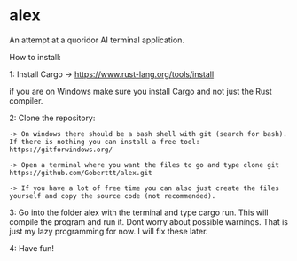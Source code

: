# alex
An attempt at a quoridor AI terminal application.


How to install:

1: Install Cargo -> https://www.rust-lang.org/tools/install

if you are on Windows make sure you install Cargo and not just the Rust compiler.

2: Clone the repository:

	-> On windows there should be a bash shell with git (search for bash). If there is nothing you can install a free tool: https://gitforwindows.org/
 
 	-> Open a terminal where you want the files to go and type clone git https://github.com/Goberttt/alex.git
  
	-> If you have a lot of free time you can also just create the files yourself and copy the source code (not recommended).

3: Go into the folder alex with the terminal and type cargo run. This will compile the program and run it. Dont worry about possible warnings. That is just my lazy programming for now. I will fix these later.

4: Have fun!
